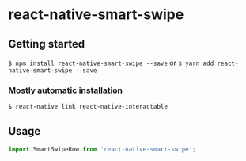 
# react-native-smart-swipe

## Getting started

`$ npm install react-native-smart-swipe --save`
or
`$ yarn add react-native-smart-swipe --save`

### Mostly automatic installation

`$ react-native link react-native-interactable`

## Usage
```javascript
import SmartSwipeRow from 'react-native-smart-swipe';
  